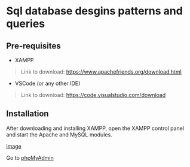# Sql database desgins patterns and queries

## Pre-requisites
- XAMPP 
  
> Link to download: https://www.apachefriends.org/download.html
- VSCode (or any other IDE)

> Link to download: https://code.visualstudio.com/download

## Installation

After downloading and installing XAMPP, open the XAMPP control panel and start the Apache and MySQL modules.

[image](https://user-images.githubusercontent.com/88186084/126032059-5b6b7b7a-2b1a-4b0e-8b0a-8b0b0b0b0b0b.png)


Go to [phpMyAdmin](http://localhost/phpmyadmin/sql.php)


